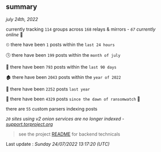 
## summary
_july 24th, 2022_

currently tracking `114` groups across `168` relays & mirrors - _`67` currently online_ 📡

⏲ there have been `1` posts within the `last 24 hours`

🕓 there have been `199` posts within the `month of july`

📅 there have been `793` posts within the `last 90 days`

🏚 there have been `2043` posts within the `year of 2022`

🚀 there have been `2252` posts `last year`

🦕 there have been `4329` posts `since the dawn of ransomwatch` 🐣

there are `55` custom parsers indexing posts

_`20` sites using v2 onion services are no longer indexed - [support.torproject.org](https://support.torproject.org/onionservices/v2-deprecation/)_

> see the project [README](https://github.com/jmousqueton/ransomwatch#readme) for backend technicals



Last update : _Sunday 24/07/2022 13:17:20 (UTC)_

